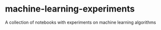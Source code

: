 # machine-learning-experiments
A collection of notebooks with experiments on machine learning algorithms
